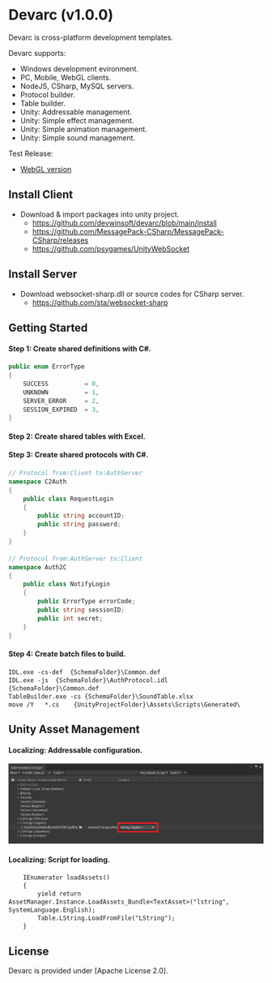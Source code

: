 # Devarc (v1.0.0)
Devarc is cross-platform development templates.

Devarc supports:
- Windows development evironment.
- PC, Mobile, WebGL clients.
- NodeJS, CSharp, MySQL servers.
- Protocol builder.
- Table builder.
- Unity: Addressable management.
- Unity: Simple effect management.
- Unity: Simple animation management.
- Unity: Simple sound management.

Test Release:
- [WebGL version](http://ec2-52-78-42-13.ap-northeast-2.compute.amazonaws.com/b/index.html)


## Install Client ##
* Download & import packages into unity project.
  * https://github.com/devwinsoft/devarc/blob/main/install
  * https://github.com/MessagePack-CSharp/MessagePack-CSharp/releases
  * https://github.com/psygames/UnityWebSocket
    

## Install Server ##
* Download websocket-sharp.dll or source codes for CSharp server.
  * https://github.com/sta/websocket-sharp
    
## Getting Started ##
#### Step 1: Create shared definitions with C#. ####
```csharp
public enum ErrorType
{
    SUCCESS          = 0,
    UNKNOWN          = 1,
    SERVER_ERROR     = 2,
    SESSION_EXPIRED  = 3,
}
```
#### Step 2: Create shared tables with Excel. ####
#### Step 3: Create shared protocols with C#. ####
```csharp
// Protocol from:Client to:AuthServer
namespace C2Auth
{
    public class RequestLogin
    {
        public string accountID;
        public string password;
    }
}

// Protocol from:AuthServer to:Client
namespace Auth2C
{
    public class NotifyLogin
    {
        public ErrorType errorCode;
        public string sessionID;
        public int secret;
    }
}
```
#### Step 4: Create batch files to build. ####
```
IDL.exe -cs-def  {SchemaFolder}\Common.def
IDL.exe -js  {SchemaFolder}\AuthProtocol.idl  {SchemaFolder}\Common.def
TableBuilder.exe -cs {SchemaFolder}\SoundTable.xlsx
move /Y   *.cs    {UnityProjectFolder}\Assets\Scripts\Generated\
```

## Unity Asset Management ##

#### Localizing: Addressable configuration. ####
![img](screenshot/example_addressable.png)

#### Localizing: Script for loading. ####
```
    IEnumerator loadAssets()
    {
        yield return AssetManager.Instance.LoadAssets_Bundle<TextAsset>("lstring", SystemLanguage.English);
        Table.LString.LoadFromFile("LString");
    }
```

## License ##

Devarc is provided under [Apache License 2.0].


